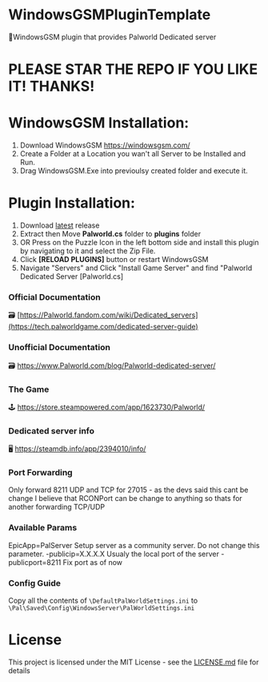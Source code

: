 # WindowsGSMPluginTemplate
🧩WindowsGSM plugin that provides Palworld Dedicated server

# PLEASE STAR THE REPO IF YOU LIKE IT! THANKS!

# WindowsGSM Installation: 
1. Download  WindowsGSM https://windowsgsm.com/ 
2. Create a Folder at a Location you wan't all Server to be Installed and Run.
4. Drag WindowsGSM.Exe into previoulsy created folder and execute it.

# Plugin Installation:
1. Download [latest](https://github.com/ohmcodes/WindowsGSM.Palworld/releases/latest) release
2. Extract then Move **Palworld.cs** folder to **plugins** folder
3. OR Press on the Puzzle Icon in the left bottom side and install this plugin by navigating to it and select the Zip File.
4. Click **[RELOAD PLUGINS]** button or restart WindowsGSM
5. Navigate "Servers" and Click "Install Game Server" and find "Palworld Dedicated Server [Palworld.cs]

### Official Documentation
🗃️ [https://Palworld.fandom.com/wiki/Dedicated_servers](https://tech.palworldgame.com/dedicated-server-guide)

### Unofficial Documentation
🗃️ https://www.Palworld.com/blog/Palworld-dedicated-server/

### The Game
🕹️ https://store.steampowered.com/app/1623730/Palworld/

### Dedicated server info
🖥️ https://steamdb.info/app/2394010/info/

### Port Forwarding
Only forward 8211 UDP and TCP for 27015 - as the devs said this cant be change
I believe that RCONPort can be change to anything so thats for another forwarding TCP/UDP

### Available Params
EpicApp=PalServer	Setup server as a community server. Do not change this parameter.
-publicip=X.X.X.X   Usualy the local port of the server
-publicport=8211    Fix port as of now

### Config Guide
Copy all the contents of `\DefaultPalWorldSettings.ini` to `\Pal\Saved\Config\WindowsServer\PalWorldSettings.ini`


# License
This project is licensed under the MIT License - see the <a href="https://github.com/ohmcodes/WindowsGSM.Palworld/blob/main/LICENSE">LICENSE.md</a> file for details
